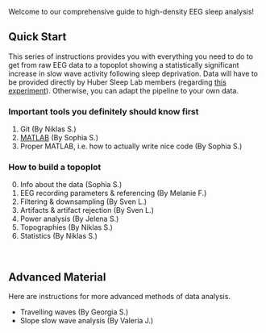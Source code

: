 Welcome to our comprehensive guide to high-density EEG sleep analysis! 


## Quick Start
This series of instructions provides you with everything you need to do to get from raw EEG data to a topoplot showing a statistically significant increase in slow wave activity following sleep deprivation. Data will have to be provided directly by Huber Sleep Lab members (regarding <a href="https://lsm.schlaflab.com" target="_blank">this experiment</a>). Otherwise, you can adapt the pipeline to your own data.

### Important tools you definitely should know first

1. Git (By Niklas S.)
2. [MATLAB](Matlab.html) (By Sophia S.)
3. Proper MATLAB, i.e. how to actually write nice code (By Sophia S.)


### How to build a topoplot

0. Info about the data (Sophia S.)
1. EEG recording parameters & referencing (By Melanie F.)
2. Filtering & downsampling (By Sven L.)
3. Artifacts & artifact rejection (By Sven L.)
4. Power analysis (By Jelena S.)
5. Topographies (By Niklas S.)
6. Statistics (By Niklas S.)


<p>&nbsp;</p>

## Advanced Material
Here are instructions for more advanced methods of data analysis.

- Travelling waves (By Georgia S.)
- Slope slow wave analysis (By Valeria J.)





